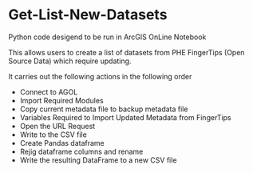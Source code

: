 # Get-List-New-Datasets

Python code desigend to be run in ArcGIS OnLine Notebook

This allows users to create a list of datasets from PHE FingerTips (Open Source Data) which require updating.

It carries out the following actions in the following order  
- Connect to AGOL  
- Import Required Modules
- Copy current metadata file to backup metadata file  
- Variables Required to Import Updated Metadata from FingerTips  
- Open the URL Request  
- Write to the CSV file  
- Create Pandas dataframe  
- Rejig dataframe columns and rename  
- Write the resulting DataFrame to a new CSV file  
